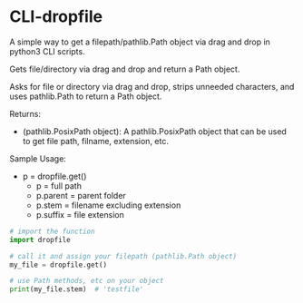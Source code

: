 # CLI-dropfile

A simple way to get a filepath/pathlib.Path object via drag and drop in python3 CLI scripts.

 Gets file/directory via drag and drop and return a Path object.

 Asks for file or directory via drag and drop, strips unneeded characters,
 and uses pathlib.Path to return a Path object.

 Returns:

* (pathlib.PosixPath object): A pathlib.PosixPath object that can be 
    used to get file path, filname, extension, etc. 

Sample Usage:

* p = dropfile.get()
  * p = full path
  * p.parent = parent folder
  * p.stem = filename excluding extension
  * p.suffix = file extension

```py
# import the function
import dropfile

# call it and assign your filepath (pathlib.Path object)
my_file = dropfile.get()

# use Path methods, etc on your object
print(my_file.stem)  # 'testfile'
```

